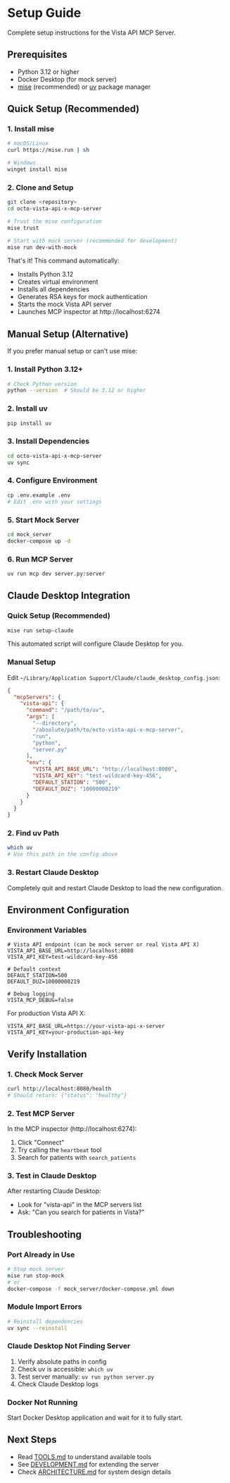 # Setup Guide

Complete setup instructions for the Vista API MCP Server.

## Prerequisites

- Python 3.12 or higher
- Docker Desktop (for mock server)
- [mise](https://mise.run) (recommended) or [uv](https://github.com/astral-sh/uv) package manager

## Quick Setup (Recommended)

### 1. Install mise

```bash
# macOS/Linux
curl https://mise.run | sh

# Windows
winget install mise
```

### 2. Clone and Setup

```bash
git clone <repository>
cd octo-vista-api-x-mcp-server

# Trust the mise configuration
mise trust

# Start with mock server (recommended for development)
mise run dev-with-mock
```

That's it! This command automatically:
- Installs Python 3.12
- Creates virtual environment
- Installs all dependencies
- Generates RSA keys for mock authentication
- Starts the mock Vista API server
- Launches MCP inspector at http://localhost:6274

## Manual Setup (Alternative)

If you prefer manual setup or can't use mise:

### 1. Install Python 3.12+

```bash
# Check Python version
python --version  # Should be 3.12 or higher
```

### 2. Install uv

```bash
pip install uv
```

### 3. Install Dependencies

```bash
cd octo-vista-api-x-mcp-server
uv sync
```

### 4. Configure Environment

```bash
cp .env.example .env
# Edit .env with your settings
```

### 5. Start Mock Server

```bash
cd mock_server
docker-compose up -d
```

### 6. Run MCP Server

```bash
uv run mcp dev server.py:server
```

## Claude Desktop Integration

### Quick Setup (Recommended)

```bash
mise run setup-claude
```

This automated script will configure Claude Desktop for you.

### Manual Setup

Edit `~/Library/Application Support/Claude/claude_desktop_config.json`:

```json
{
  "mcpServers": {
    "vista-api": {
      "command": "/path/to/uv",
      "args": [
        "--directory",
        "/absolute/path/to/octo-vista-api-x-mcp-server",
        "run",
        "python",
        "server.py"
      ],
      "env": {
        "VISTA_API_BASE_URL": "http://localhost:8080",
        "VISTA_API_KEY": "test-wildcard-key-456",
        "DEFAULT_STATION": "500",
        "DEFAULT_DUZ": "10000000219"
      }
    }
  }
}
```

### 2. Find uv Path

```bash
which uv
# Use this path in the config above
```

### 3. Restart Claude Desktop

Completely quit and restart Claude Desktop to load the new configuration.

## Environment Configuration

### Environment Variables

```env
# Vista API endpoint (can be mock server or real Vista API X)
VISTA_API_BASE_URL=http://localhost:8080
VISTA_API_KEY=test-wildcard-key-456

# Default context
DEFAULT_STATION=500
DEFAULT_DUZ=10000000219

# Debug logging
VISTA_MCP_DEBUG=false
```

For production Vista API X:
```env
VISTA_API_BASE_URL=https://your-vista-api-x-server
VISTA_API_KEY=your-production-api-key
```

## Verify Installation

### 1. Check Mock Server

```bash
curl http://localhost:8080/health
# Should return: {"status": "healthy"}
```

### 2. Test MCP Server

In the MCP inspector (http://localhost:6274):
1. Click "Connect"
2. Try calling the `heartbeat` tool
3. Search for patients with `search_patients`

### 3. Test in Claude Desktop

After restarting Claude Desktop:
- Look for "vista-api" in the MCP servers list
- Ask: "Can you search for patients in Vista?"

## Troubleshooting

### Port Already in Use

```bash
# Stop mock server
mise run stop-mock
# or
docker-compose -f mock_server/docker-compose.yml down
```

### Module Import Errors

```bash
# Reinstall dependencies
uv sync --reinstall
```

### Claude Desktop Not Finding Server

1. Verify absolute paths in config
2. Check uv is accessible: `which uv`
3. Test server manually: `uv run python server.py`
4. Check Claude Desktop logs

### Docker Not Running

Start Docker Desktop application and wait for it to fully start.

## Next Steps

- Read [TOOLS.md](TOOLS.md) to understand available tools
- See [DEVELOPMENT.md](DEVELOPMENT.md) for extending the server
- Check [ARCHITECTURE.md](ARCHITECTURE.md) for system design details